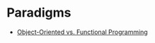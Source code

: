 # Paradigms

* [Object-Oriented vs. Functional Programming](https://www.oreilly.com/programming/free/files/object-oriented-vs-functional-programming.pdf?mkt_tok=eyJpIjoiTlRFMll6STBNekE1TVRZdyIsInQiOiJ1cmRcLzBTRTJwUEJzUHZDcmY3NzFDazBLVFplc3Qyb1wvd2R5Wkp3eUJ4WUVOUlVRYTZlVVRTUDlteDR5ZlZ0bG1JQUZqN0RFNWcreWlGcUZWSEdqZk5aemROQjZWbExUcTRLVG1hR3N3S05zeEc3OW5QblUxTE9QT0pueTBDdUhoIn0%3D)
